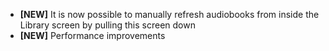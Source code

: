 * __[NEW]__ It is now possible to manually refresh audiobooks from inside the Library screen by pulling this screen down
* __[NEW]__ Performance improvements
